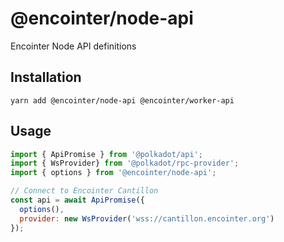 # @encointer/node-api

Encointer Node API definitions

## Installation

```
yarn add @encointer/node-api @encointer/worker-api
```

## Usage

```js
import { ApiPromise } from '@polkadot/api';
import { WsProvider} from '@polkadot/rpc-provider';
import { options } from '@encointer/node-api';

// Connect to Encointer Cantillon
const api = await ApiPromise({
  options(),
  provider: new WsProvider('wss://cantillon.encointer.org')
});
```
